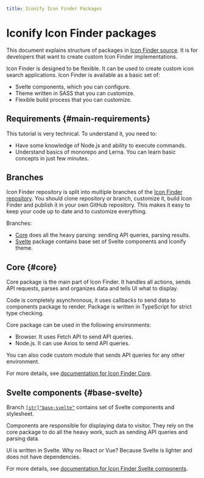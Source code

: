 ```yaml
title: Iconify Icon Finder Packages
```

# Iconify Icon Finder packages

This document explains structure of packages in [Icon Finder source](http://github.com/iconify/icon-finder). It is for developers that want to create custom Icon Finder implementations.

Icon Finder is designed to be flexible. It can be used to create custom icon search applications. Icon Finder is available as a basic set of:

- Svelte components, which you can configure.
- Theme written in SASS that you can customize.
- Flexible build process that you can customize.

## Requirements {#main-requirements}

This tutorial is very technical. To understand it, you need to:

- Have some knowledge of Node.js and ability to execute commands.
- Understand basics of monorepo and Lerna. You can learn basic concepts in just few minutes.

## Branches

Icon Finder repository is split into multiple branches of the [Icon Finder repository](https://github.com/iconify/icon-finder). You should clone repository or branch, customize it, build Icon Finder and publish it in your own GitHub repository. This makes it easy to keep your code up to date and to customize everything.

Branches:

- [Core](#core) does all the heavy parsing: sending API queries, parsing results.
- [Svelte](#base-svelte) package contains base set of Svelte components and Iconify theme.

## Core {#core}

Core package is the main part of Icon Finder. It handles all actions, sends API requests, parses and organizes data and tells UI what to display.

Code is completely asynchronous, it uses callbacks to send data to components package to render. Package is written in TypeScript for strict type checking.

Core package can be used in the following environments:

- Browser. It uses Fetch API to send API queries.
- Node.js. It can use Axios to send API queries.

You can also code custom module that sends API queries for any other environment.

For more details, see [documentation for Icon Finder Core](./core/index.md).

## Svelte components {#base-svelte}

Branch [`[str]"base-svelte"`](https://github.com/iconify/icon-finder/tree/base-svelte) contains set of Svelte components and stylesheet.

Components are responsible for displaying data to visitor. They rely on the core package to do all the heavy work, such as sending API queries and parsing data.

UI is written in Svelte. Why no React or Vue? Because Svelte is lighter and does not have dependencies.

For more details, see [documentation for Icon Finder Svelte components](./base-svelte/index.md).
